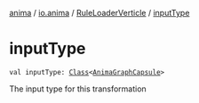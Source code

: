 [anima](../../index.md) / [io.anima](../index.md) / [RuleLoaderVerticle](index.md) / [inputType](./input-type.md)

# inputType

`val inputType: `[`Class`](https://docs.oracle.com/javase/6/docs/api/java/lang/Class.html)`<`[`AnimaGraphCapsule`](../../io.anima.transform/-anima-graph-capsule/index.md)`>`

The input type for this transformation

